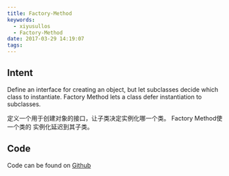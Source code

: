 ```yaml
---
title: Factory-Method
keywords:
  - xiyusullos
  - Factory-Method
date: 2017-03-29 14:19:07
tags:
---
```


## Intent

Define an interface for creating an object, but let subclasses decide which class to instantiate. Factory Method lets a class defer instantiation to subclasses.

定义一个用于创建对象的接口，让子类决定实例化哪一个类。 Factory Method使一个类的
实例化延迟到其子类。

<!-- more -->

## Code

Code can be found on [Github](https://github.com/xiyusullos/design-pattern)

